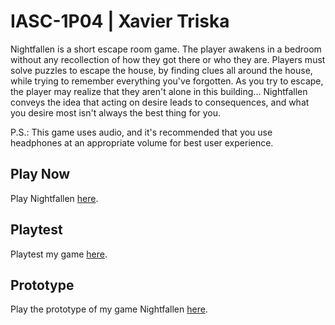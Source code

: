 # IASC-1P04 | Xavier Triska

Nightfallen is a short escape room game. The player awakens in a bedroom without any recollection of how they got there or who they are. Players must solve puzzles to escape the house, by finding clues all around the house, while trying to remember everything you've forgotten. As you try to escape, the player may realize that they aren't alone in this building... 
Nightfallen conveys the idea that acting on desire leads to consequences, and what you desire most isn't always the best thing for you.

P.S.: This game uses audio, and it's recommended that you use headphones at an appropriate volume for best user experience.

## Play Now

Play Nightfallen [here](https://xaviertriska.github.io/IASC-1P04/final_build/NightfallenFinal_build03.html).

## Playtest

Playtest my game [here](playtest/playtest).

## Prototype

Play the prototype of my game Nightfallen [here](https://xaviertriska.github.io/IASC-1P04/prototype/NightfallenPrototype.html).
